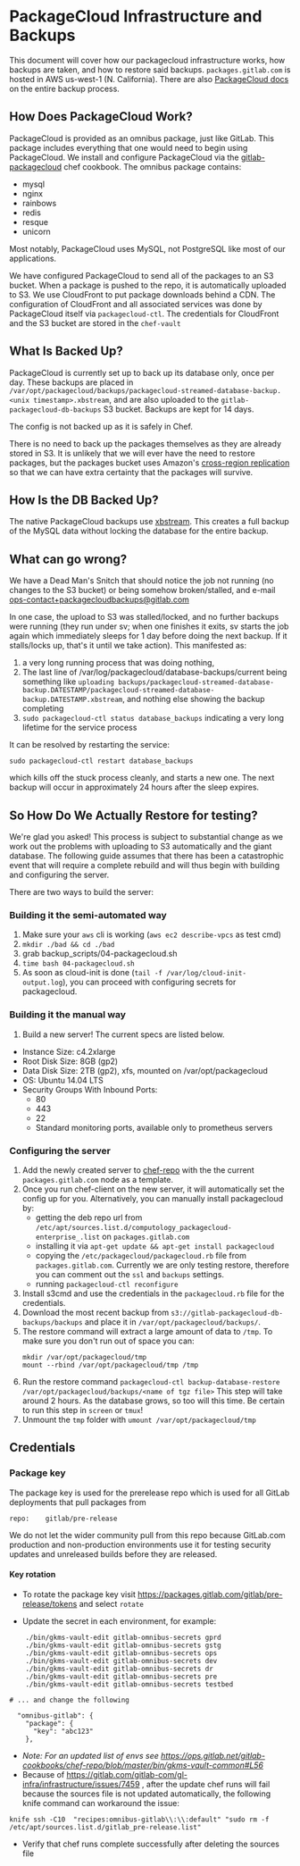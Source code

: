 # PackageCloud Infrastructure and Backups

This document will cover how our packagecloud infrastructure works, how
backups are taken, and how to restore said backups. `packages.gitlab.com`
is hosted in AWS us-west-1 (N. California). There are also
[PackageCloud docs](https://packagecloud.atlassian.net/wiki/display/ENTERPRISE/Backups)
on the entire backup process.

## How Does PackageCloud Work?

PackageCloud is provided as an omnibus package, just like GitLab. This
package includes everything that one would need to begin using PackageCloud.
We install and configure PackageCloud via the [gitlab-packagecloud](https://gitlab.com/gitlab-cookbooks/gitlab-packagecloud) chef cookbook. The
omnibus package contains:

* mysql
* nginx
* rainbows
* redis
* resque
* unicorn

Most notably, PackageCloud uses MySQL, not PostgreSQL like most of our
applications.

We have configured PackageCloud to send all of the packages to an S3 bucket.
When a package is pushed to the repo, it is automatically uploaded to S3. We use
CloudFront to put package downloads behind a CDN. The configuration of
CloudFront and all associated services was done by PackageCloud itself via
`packagecloud-ctl`. The credentials for CloudFront and the S3 bucket are stored
in the `chef-vault`

## What Is Backed Up?

PackageCloud is currently set up to back up its database only, once per day.
These backups are placed in `/var/opt/packagecloud/backups/packagecloud-streamed-database-backup.<unix timestamp>.xbstream`,
and are also uploaded to the `gitlab-packagecloud-db-backups` S3 bucket. Backups
are kept for 14 days.

The config is not backed up as it is safely in Chef.

There is no need to back up the packages themselves as they are already stored in S3.
It is unlikely that we will ever have the need to restore packages, but the packages
bucket uses Amazon's [cross-region replication](http://docs.aws.amazon.com/AmazonS3/latest/dev/crr.html)
so that we can have extra certainty that the packages will survive.


## How Is the DB Backed Up?

The native PackageCloud backups use [xbstream](https://www.percona.com/doc/percona-xtrabackup/LATEST/xbstream/xbstream.html).
This creates a full backup of the MySQL data without locking the database for the
entire backup.

## What can go wrong?

We have a Dead Man's Snitch that should notice the job not running (no changes to the S3 bucket) or being somehow broken/stalled, and e-mail ops-contact+packagecloudbackups@gitlab.com

In one case, the upload to S3 was stalled/locked, and no further backups were running (they run under sv; when one finishes it exits, sv starts the job again which immediately sleeps for 1 day before doing the next backup.  If it stalls/locks up, that's it until we take action).  This manifested as:
1. a very long running process that was doing nothing,
2. The last line of /var/log/packagecloud/database-backups/current being something like `uploading backups/packagecloud-streamed-database-backup.DATESTAMP/packagecloud-streamed-database-backup.DATESTAMP.xbstream`, and nothing else showing the backup completing
3. `sudo packagecloud-ctl status database_backups` indicating a very long lifetime for the service process

It can be resolved by restarting the service:

`sudo packagecloud-ctl restart database_backups`

which kills off the stuck process cleanly, and starts a new one.  The next backup will occur in approximately 24 hours after the sleep expires.

## So How Do We Actually Restore for testing?

We're glad you asked! This process is subject to substantial change as we work out
the problems with uploading to S3 automatically and the giant database. The following
guide assumes that there has been a catastrophic event that will require a complete
rebuild and will thus begin with building and configuring the server.

There are two ways to build the server:

### Building it the semi-automated way
1. Make sure your `aws` cli is working (`aws ec2 describe-vpcs` as test cmd)
1. `mkdir ./bad && cd ./bad`
1. grab backup_scripts/04-packagecloud.sh
1. `time bash 04-packagecloud.sh`
1. As soon as cloud-init is done (`tail -f /var/log/cloud-init-output.log`),
   you can proceed with configuring secrets for packagecloud.

### Building it the manual way

1. Build a new server! The current specs are listed below.
  * Instance Size: c4.2xlarge
  * Root Disk Size: 8GB (gp2)
  * Data Disk Size: 2TB (gp2), xfs, mounted on /var/opt/packagecloud
  * OS: Ubuntu 14.04 LTS
  * Security Groups With Inbound Ports:
    * 80
    * 443
    * 22
    * Standard monitoring ports, available only to prometheus servers

### Configuring the server

1. Add the newly created server to [chef-repo](https://ops.gitlab.net/gitlab-cookbooks/chef-repo) with the
   the current `packages.gitlab.com` node as a template.
2. Once you run chef-client on the new server, it will automatically set the config
   up for you. Alternatively, you can manually install packagecloud by:
     * getting the deb repo url from `/etc/apt/sources.list.d/computology_packagecloud-enterprise_.list` on `packages.gitlab.com`
     * installing it via `apt-get update && apt-get install packagecloud`
     * copying the `/etc/packagecloud/packagecloud.rb` file from `packages.gitlab.com`. Currently we are only testing restore,
       therefore you can comment out the `ssl` and `backups` settings.
     * running `packagecloud-ctl reconfigure`
3. Install s3cmd and use the credentials in the `packagecloud.rb` file for the credentials.
4. Download the most recent backup from `s3://gitlab-packagecloud-db-backups/backups` and place it in `/var/opt/packagecloud/backups/`.
5. The restore command will extract a large amount of data to `/tmp`. To make sure you don't run out of space you can:
    ```
    mkdir /var/opt/packagecloud/tmp
    mount --rbind /var/opt/packagecloud/tmp /tmp
    ```
6. Run the restore command `packagecloud-ctl backup-database-restore /var/opt/packagecloud/backups/<name of tgz file>`
This step will take around 2 hours. As the database grows, so too will this time.
Be certain to run this step in `screen` or `tmux`!
1. Unmount the `tmp` folder with `umount /var/opt/packagecloud/tmp`

## Credentials

### Package key

The package key is used for the prerelease repo which is used for
all GitLab deployments that pull packages from

```
repo:    gitlab/pre-release
```

We do not let the wider community pull from this repo because GitLab.com
production and non-production environments use it for testing security updates
and unreleased builds before they are released.

#### Key rotation

* To rotate the package key visit
https://packages.gitlab.com/gitlab/pre-release/tokens and select `rotate`

* Update the secret in each environment, for example:
```
    ./bin/gkms-vault-edit gitlab-omnibus-secrets gprd
    ./bin/gkms-vault-edit gitlab-omnibus-secrets gstg
    ./bin/gkms-vault-edit gitlab-omnibus-secrets ops
    ./bin/gkms-vault-edit gitlab-omnibus-secrets dev
    ./bin/gkms-vault-edit gitlab-omnibus-secrets dr
    ./bin/gkms-vault-edit gitlab-omnibus-secrets pre
    ./bin/gkms-vault-edit gitlab-omnibus-secrets testbed

# ... and change the following

  "omnibus-gitlab": {
    "package": {
      "key": "abc123"
    },

```
* _Note: For an updated list of envs see https://ops.gitlab.net/gitlab-cookbooks/chef-repo/blob/master/bin/gkms-vault-common#L56_
* Because of https://gitlab.com/gitlab-com/gl-infra/infrastructure/issues/7459 , after the update chef runs will fail because the sources file is not updated
  automatically, the following knife command can workaround the issue:
```
knife ssh -C10  "recipes:omnibus-gitlab\\:\\:default" "sudo rm -f /etc/apt/sources.list.d/gitlab_pre-release.list"
```
* Verify that chef runs complete successfully after deleting the sources file
